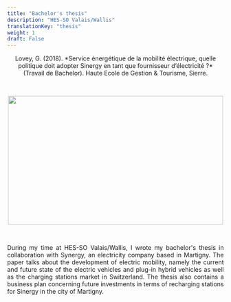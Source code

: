 ```yaml
---
title: "Bachelor's thesis"
description: "HES-SO Valais/Wallis"
translationKey: "thesis"
weight: 1
draft: False
---
```


<center> Lovey, G. (2018). *Service énergétique de la mobilité électrique, quelle politique doit adopter Sinergy en tant que fournisseur d’électricité ?* (Travail de Bachelor). Haute Ecole de Gestion & Tourisme, Sierre.</p></center>

<p>&nbsp; </p>

<p align="center">
  <img src="/electric-car.png" width="500" height="300"/>
</p>

<p>&nbsp; </p>


<p style="text-align:justify;">During my time at HES-SO Valais/Wallis, I wrote my bachelor's thesis in collaboration with Synergy, an electricity company based in Martigny. The paper talks about the development of electric mobility, namely the current and future state of the electric vehicles and plug-in hybrid vehicles as well as the charging stations market in Switzerland. The thesis also contains a business plan concerning future investments in terms of recharging stations for Sinergy in the city of Martigny.</p> 
